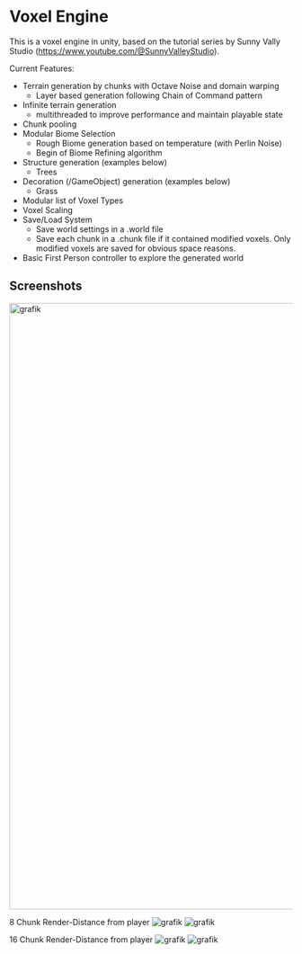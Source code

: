 # Voxel Engine
This is a voxel engine in unity,
based on the tutorial series by Sunny Vally Studio (https://www.youtube.com/@SunnyValleyStudio).

Current Features:
- Terrain generation by chunks with Octave Noise and domain warping
  - Layer based generation following Chain of Command pattern
- Infinite terrain generation
  - multithreaded to improve performance and maintain playable state
- Chunk pooling
- Modular Biome Selection
  - Rough Biome generation based on temperature (with Perlin Noise)
  - Begin of Biome Refining algorithm
- Structure generation (examples below)
  - Trees
- Decoration (/GameObject) generation (examples below)
  - Grass
- Modular list of Voxel Types
- Voxel Scaling
- Save/Load System
  - Save world settings in a .world file
  - Save each chunk in a .chunk file if it contained modified voxels. Only modified voxels are saved for obvious space reasons.
- Basic First Person controller to explore the generated world

## Screenshots

<img width="1919" height="1079" alt="grafik" src="https://github.com/user-attachments/assets/bef53a45-56d0-408a-8eb2-ddffc7fb3b70" />


8 Chunk Render-Distance from player
![grafik](https://github.com/user-attachments/assets/5d43855c-08c5-448b-85a2-75b1a3aea2be)
![grafik](https://github.com/user-attachments/assets/9eb26f02-0ce4-4b53-9020-fdf501f2fc3c)

16 Chunk Render-Distance from player
![grafik](https://github.com/user-attachments/assets/f3f5afc4-bbf8-45c5-aa1a-1d6cf17dc594)
![grafik](https://github.com/user-attachments/assets/e1dc57fc-9876-4cbb-9399-cec3341ec0f6)




